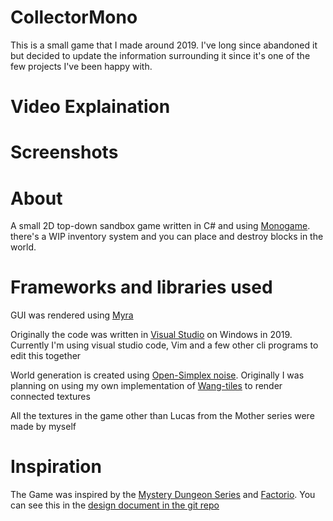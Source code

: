 # CollectorMono

This is a small game that I made around 2019. I've long since abandoned it but decided to update the information surrounding it since it's one of the few projects I've been happy with.

# Video Explaination

# Screenshots

# About
A small 2D top-down sandbox game written in C# and using [Monogame](https://www.monogame.net/). there's a WIP inventory system and you can place and destroy blocks in the world.


# Frameworks and libraries used
GUI was rendered using [Myra](https://github.com/rds1983/Myra)

Originally the code was written in [Visual Studio](https://visualstudio.microsoft.com/vs/) on Windows in 2019. Currently I'm using visual studio code, Vim and a few other cli programs to edit this together

World generation is created using [Open-Simplex noise](https://gist.github.com/KdotJPG/b1270127455a94ac5d19). Originally I was planning on using my own implementation of [Wang-tiles](https://en.wikipedia.org/wiki/Wang_tile) to render connected textures

All the textures in the game other than Lucas from the Mother series were made by myself

# Inspiration
The Game was inspired by the [Mystery Dungeon Series](https://en.wikipedia.org/wiki/Mystery_Dungeon) and [Factorio](https://www.factorio.com/). You can see this in the [design document in the git repo](Collector/Designdoc/Game%20Goals%20(GG).pdf)